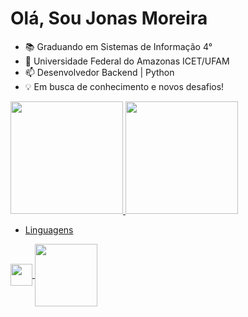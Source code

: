 # Olá, Sou Jonas Moreira

- 📚 Graduando em Sistemas de Informação 4°
- 🌱 Universidade Federal do Amazonas ICET/UFAM
- 📫 Desenvolvedor Backend | Python 
- 💡 Em busca de conhecimento e novos desafios!

  
<div>
  <align = "centro">
  <a href="https://github.com/JonasMoreira5">
  <img height="180em" src="https://github-readme-stats.vercel.app/api?username=JonasMoreira5&show_icons=true&theme=dark&include_all_commits=true&count_private=true"/>
  <img height="180em" src="https://github-readme-stats.vercel.app/api/top-langs/?username=JonasMoreira5&layout=compact&langs_count=7&theme=dark"/>

  - Linguagens
</div>  
    <link rel="stylesheet" href="https://cdn.jsdelivr.net/gh/devicons/devicon@master/devicon.min.css">
     <img align="center" height="35" width="35" src="https://icongr.am/devicon/c-original.svg?size=148&color=currentColor">
     <img align="center" height="100" width="100" src="https://icongr.am/devicon/python-original-wordmark.svg?size=148&color=currentColor">
    